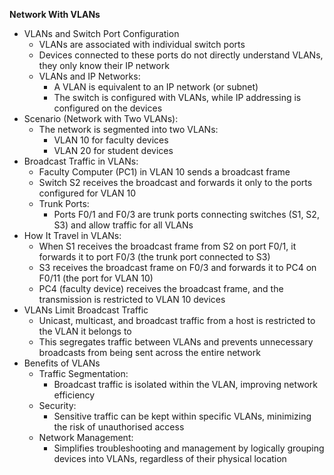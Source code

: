 **Network  With VLANs**
- VLANs and Switch Port Configuration
	- VLANs are associated with individual switch ports
	- Devices connected to these ports do not  directly understand VLANs, they only know their IP network
	- VLANs and IP Networks:
		- A VLAN is equivalent to an IP network (or subnet)
		- The switch is configured with VLANs, while IP addressing is configured on the devices
- Scenario (Network with Two VLANs):
	- The network is segmented into two VLANs:
		- VLAN 10 for faculty devices
		- VLAN 20 for student devices
- Broadcast Traffic in VLANs:
	- Faculty Computer (PC1) in VLAN 10 sends a broadcast frame
	- Switch S2 receives the broadcast and forwards it only to the ports configured for VLAN 10
	- Trunk Ports:
		- Ports F0/1 and F0/3 are trunk ports connecting switches (S1, S2, S3) and allow traffic for all VLANs
- How It Travel in VLANs:
	- When S1 receives the broadcast frame from S2 on port F0/1, it forwards it to port F0/3 (the trunk port connected to S3)
	- S3 receives the broadcast frame on F0/3 and forwards it to PC4 on F0/11 (the port for VLAN 10)
	- PC4 (faculty device) receives the broadcast frame, and the transmission is restricted to VLAN 10 devices
- VLANs Limit Broadcast Traffic
	- Unicast, multicast, and broadcast traffic from a host is restricted to the VLAN it belongs to
	- This segregates traffic between VLANs and prevents unnecessary broadcasts from being sent across the entire network
- Benefits of VLANs
	- Traffic Segmentation:
		- Broadcast traffic is isolated within the VLAN, improving network efficiency
	- Security:
		- Sensitive traffic can be kept within specific VLANs, minimizing the risk of unauthorised access
	- Network Management:
		- Simplifies troubleshooting and management by logically grouping devices into VLANs, regardless of their physical location
